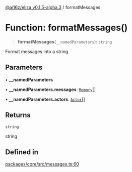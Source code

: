 [@ai16z/eliza v0.1.5-alpha.3](../index.md) / formatMessages

# Function: formatMessages()

> **formatMessages**(`__namedParameters`): `string`

Format messages into a string

## Parameters

• **\_\_namedParameters**

• **\_\_namedParameters.messages**: [`Memory`](../interfaces/Memory.md)[]

• **\_\_namedParameters.actors**: [`Actor`](../interfaces/Actor.md)[]

## Returns

`string`

string

## Defined in

[packages/core/src/messages.ts:60](https://github.com/Zilliqa/ava/blob/main/packages/core/src/messages.ts#L60)

